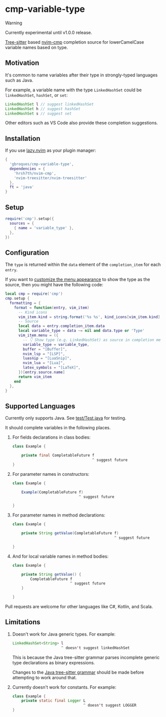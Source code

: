 # cmp-variable-type

> [!WARNING]
> Currently experimental until v1.0.0 release.

[Tree-sitter](https://github.com/tree-sitter/tree-sitter) based [nvim-cmp](https://github.com/hrsh7th/nvim-cmp) completion source for lowerCamelCase variable names based on type.

## Motivation

It's common to name variables after their type in strongly-typed languages such as Java.

For example, a variable name with the type `LinkedHashSet` could be `linkedHashSet`, `hashSet`, or `set`:

```java
LinkedHashSet l // suggest linkedHashSet
LinkedHashSet h // suggest hashSet
LinkedHashSet s // suggest set
```

Other editors such as VS Code also provide these completion suggestions.

## Installation

If you use [lazy.nvim](https://github.com/folke/lazy.nvim) as your plugin manager:
```lua
{
  'gbroques/cmp-variable-type',
  dependencies = {
    'hrsh7th/nvim-cmp',
    'nvim-treesitter/nvim-treesitter'
  },
  ft = 'java'
}
```

## Setup

```lua
require('cmp').setup({
  sources = {
    { name = 'variable_type' },
  },
})
```

## Configuration

The `type` is returned within the `data` element of the `completion_item` for each `entry`.

If you want to [customize the menu appearance](https://github.com/hrsh7th/nvim-cmp/wiki/Menu-Appearance#basic-customisations) to show the type as the source, then you might have the following code:

```lua
local cmp = require('cmp')
cmp.setup {
  formatting = {
    format = function(entry, vim_item)
      -- Kind icons
      vim_item.kind = string.format('%s %s', kind_icons[vim_item.kind], vim_item.kind)
      -- Source
      local data = entry.completion_item.data
      local variable_type = data ~= nil and data.type or 'Type'
      vim_item.menu = ({
        -- 👇 Show type (e.g. LinkedHashSet) as source in completion menu.
        variable_type = variable_type,
        buffer = "[Buffer]",
        nvim_lsp = "[LSP]",
        luasnip = "[LuaSnip]",
        nvim_lua = "[Lua]",
        latex_symbols = "[LaTeX]",
      })[entry.source.name]
      return vim_item
    end
  },
}
```

## Supported Languages

Currently only supports Java. See [test/Test.java](./test/Test.java) for testing.

It should complete variables in the following places.

1. For fields declarations in class bodies:
   ```java
   class Example {

       private final CompletableFuture f
                                       ^ suggest future
   }
   ```

2. For parameter names in constructors:
   ```java
   class Example {

       Example(CompletableFuture f)
                                 ^ suggest future

   }
   ```

3. For parameter names in method declarations:
   ```java
   class Example {

       private String getValue(CompletableFuture f)
                                                 ^ suggest future

   }
   ```

4. And for local variable names in method bodies:
   ```java
   class Example {

       private String getValue() {
           CompletableFuture f
                             ^ suggest future
       }

   }
   ```

Pull requests are welcome for other languages like C#, Kotlin, and Scala.

## Limitations
1. Doesn't work for Java generic types. For example:
   ```java
   LinkedHashSet<String> l
                         ^ doesn't suggest linkedHashSet
   ```

   This is because the Java tree-sitter grammar parses incomplete generic type declarations as binary expressions.

   Changes to the [Java tree-sitter grammar](https://github.com/tree-sitter/tree-sitter-java) should be made before attempting to work around that.

2. Currently doesn't work for constants. For example:
   ```java
   class Example {
       private static final Logger L
                                   ^ doesn't suggest LOGGER
   }
   ```

